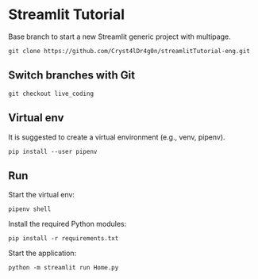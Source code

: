 # Streamlit Tutorial
Base branch to start a new Streamlit generic project with multipage.


```git clone https://github.com/Cryst4lDr4g0n/streamlitTutorial-eng.git```

## Switch branches with Git
```
git checkout live_coding
```

## Virtual env
It is suggested to create a virtual environment (e.g., venv, pipenv).

```pip install --user pipenv```

## Run

Start the virtual env:

```pipenv shell```

Install the required Python modules:

```pip install -r requirements.txt```

Start the application:

```python -m streamlit run Home.py```
